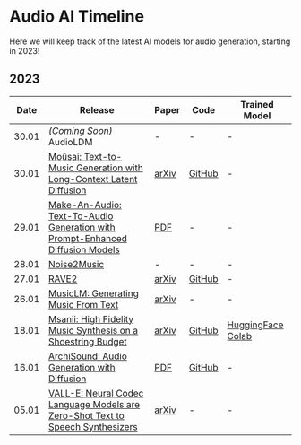 # Audio AI Timeline

Here we will keep track of the latest AI models for audio generation, starting in 2023!

## 2023

| Date  | Release                                                                                                                                                                                      | Paper                                                                                    | Code                                                         | Trained Model                                                                                                                                                |
| ----- | -------------------------------------------------------------------------------------------------------------------------------------------------------------------------------------------- | ---------------------------------------------------------------------------------------- | ------------------------------------------------------------ | ------------------------------------------------------------------------------------------------------------------------------------------------------------ |
| 30.01 | [_(Coming Soon)_](https://twitter.com/LiuHaohe/status/1619119637660327936?s=20&t=jMkPWBFuAH19HI9m5Sklmg) AudioLDM                                                                             | -                                                                                        | -                                                            | -                                                                                                                                                            |
| 30.01 | [Moûsai: Text-to-Music Generation with Long-Context Latent Diffusion](https://anonymous0.notion.site/Mo-sai-Text-to-Audio-with-Long-Context-Latent-Diffusion-b43dbc71caf94b5898f9e8de714ab5dc) | [arXiv](https://arxiv.org/abs/2301.11757)                                                   | [GitHub](https://github.com/archinetai/audio-diffusion-pytorch) | -                                                                                                                                                            |
| 29.01 | [Make-An-Audio: Text-To-Audio Generation with Prompt-Enhanced Diffusion Models](https://text-to-audio.github.io/)                                                                               | [PDF](https://text-to-audio.github.io/paper.pdf)                                            | -                                                            | -                                                                                                                                                            |
| 28.01 | [Noise2Music](https://noise2music.github.io/)                                                                                                                                                   | -                                                                                        | -                                                            | -                                                                                                                                                            |
| 27.01 | [RAVE2](https://twitter.com/antoine_caillon/status/1618959533065535491?s=20&t=jMkPWBFuAH19HI9m5Sklmg)                                                                                           | [arXiv](https://arxiv.org/abs/2111.05011)                                                   | [GitHub](https://github.com/acids-ircam/RAVE)                   | -                                                                                                                                                            |
| 26.01 | [MusicLM: Generating Music From Text](https://google-research.github.io/seanet/musiclm/examples/)                                                                                               | [arXiv](https://arxiv.org/abs/2301.11325)                                                   | -                                                            | -                                                                                                                                                            |
| 18.01 | [Msanii: High Fidelity Music Synthesis on a Shoestring Budget](https://kinyugo.github.io/msanii-demo/)                                                                                          | [arXiv](https://arxiv.org/abs/2301.06468)                                                   | [GitHub](https://github.com/Kinyugo/msanii)                     | [HuggingFace](https://huggingface.co/spaces/kinyugo/msanii) [Colab](https://colab.research.google.com/github/Kinyugo/msanii/blob/main/notebooks/msanii_demo.ipynb) |
| 16.01 | [ArchiSound: Audio Generation with Diffusion](https://flavioschneider.notion.site/Audio-Generation-with-Diffusion-c4f29f39048d4f03a23da13078a44cdb)                                             | [PDF](https://github.com/flavioschneider/master-thesis/raw/main/audio_diffusion_thesis.pdf) | [GitHub](https://github.com/archinetai/audio-diffusion-pytorch) | -                                                                                                                                                            |
| 05.01 | [VALL-E: Neural Codec Language Models are Zero-Shot Text to Speech Synthesizers](https://valle-demo.github.io/)                                                                                 | [arXiv](https://arxiv.org/abs/2301.02111)                                                   | -                                                            | -                                                                                                                                                            |
